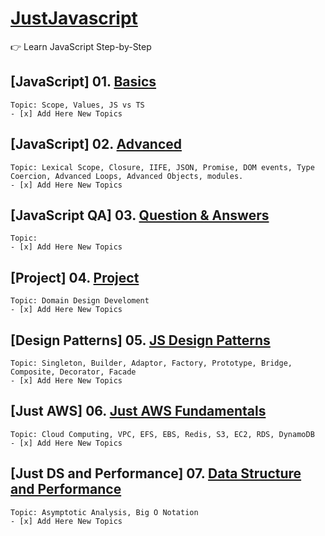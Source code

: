 # [JustJavascript](https://justjavascript.com/)

:point_right: Learn JavaScript Step-by-Step

## [JavaScript] 01. [Basics](https://github.com/kambleaa007/Javascript/tree/master/1.%20JavaScript%20Basics)

    Topic: Scope, Values, JS vs TS
    - [x] Add Here New Topics

## [JavaScript] 02. [Advanced](https://github.com/kambleaa007/Javascript/tree/master/2.%20JavaScript%20Advanced)

    Topic: Lexical Scope, Closure, IIFE, JSON, Promise, DOM events, Type Coercion, Advanced Loops, Advanced Objects, modules.
    - [x] Add Here New Topics

## [JavaScript QA] 03. [Question & Answers](https://github.com/kambleaa007/Javascript/tree/master/3.%20JavaScript%20QA)

    Topic: 
    - [x] Add Here New Topics

## [Project] 04. [Project](https://github.com/kambleaa007/Javascript/tree/master/4.%20Project)

    Topic: Domain Design Develoment
    - [x] Add Here New Topics

## [Design Patterns] 05. [JS Design Patterns](https://github.com/kambleaa007/Javascript/tree/master/5.%20Design%20Patterns)

    Topic: Singleton, Builder, Adaptor, Factory, Prototype, Bridge, Composite, Decorator, Facade
    - [x] Add Here New Topics

## [Just AWS] 06. [Just AWS Fundamentals](https://github.com/kambleaa007/Javascript/tree/master/6.%20AWS)

    Topic: Cloud Computing, VPC, EFS, EBS, Redis, S3, EC2, RDS, DynamoDB
    - [x] Add Here New Topics

## [Just DS and Performance] 07. [Data Structure and Performance](https://github.com/kambleaa007/Javascript/tree/master/7.%20DS%20%26%20Performance)

    Topic: Asymptotic Analysis, Big O Notation   
    - [x] Add Here New Topics